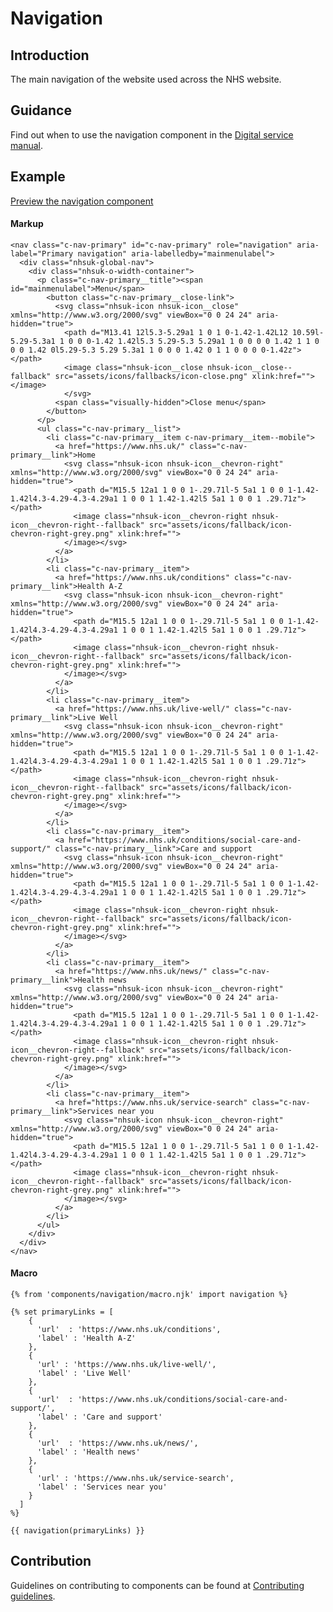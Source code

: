 # Navigation

## Introduction

The main navigation of the website used across the NHS website.

## Guidance

Find out when to use the navigation component in the [Digital service manual]().

## Example

[Preview the navigation component]()

#### Markup

    <nav class="c-nav-primary" id="c-nav-primary" role="navigation" aria-label="Primary navigation" aria-labelledby="mainmenulabel">
      <div class="nhsuk-global-nav">
        <div class="nhsuk-o-width-container">
          <p class="c-nav-primary__title"><span id="mainmenulabel">Menu</span>
            <button class="c-nav-primary__close-link">
              <svg class="nhsuk-icon nhsuk-icon__close" xmlns="http://www.w3.org/2000/svg" viewBox="0 0 24 24" aria-hidden="true">
                <path d="M13.41 12l5.3-5.29a1 1 0 1 0-1.42-1.42L12 10.59l-5.29-5.3a1 1 0 0 0-1.42 1.42l5.3 5.29-5.3 5.29a1 1 0 0 0 0 1.42 1 1 0 0 0 1.42 0l5.29-5.3 5.29 5.3a1 1 0 0 0 1.42 0 1 1 0 0 0 0-1.42z"></path>
                <image class="nhsuk-icon__close nhsuk-icon__close--fallback" src="assets/icons/fallbacks/icon-close.png" xlink:href=""></image>
                </svg>
              <span class="visually-hidden">Close menu</span>
            </button>
          </p>
          <ul class="c-nav-primary__list">
            <li class="c-nav-primary__item c-nav-primary__item--mobile">
              <a href="https://www.nhs.uk/" class="c-nav-primary__link">Home
                <svg class="nhsuk-icon nhsuk-icon__chevron-right" xmlns="http://www.w3.org/2000/svg" viewBox="0 0 24 24" aria-hidden="true">
                  <path d="M15.5 12a1 1 0 0 1-.29.71l-5 5a1 1 0 0 1-1.42-1.42l4.3-4.29-4.3-4.29a1 1 0 0 1 1.42-1.42l5 5a1 1 0 0 1 .29.71z"></path>
                  <image class="nhsuk-icon__chevron-right nhsuk-icon__chevron-right--fallback" src="assets/icons/fallback/icon-chevron-right-grey.png" xlink:href="">
                </image></svg>
              </a>
            </li>
            <li class="c-nav-primary__item">
              <a href="https://www.nhs.uk/conditions" class="c-nav-primary__link">Health A-Z
                <svg class="nhsuk-icon nhsuk-icon__chevron-right" xmlns="http://www.w3.org/2000/svg" viewBox="0 0 24 24" aria-hidden="true">
                  <path d="M15.5 12a1 1 0 0 1-.29.71l-5 5a1 1 0 0 1-1.42-1.42l4.3-4.29-4.3-4.29a1 1 0 0 1 1.42-1.42l5 5a1 1 0 0 1 .29.71z"></path>
                  <image class="nhsuk-icon__chevron-right nhsuk-icon__chevron-right--fallback" src="assets/icons/fallback/icon-chevron-right-grey.png" xlink:href="">
                </image></svg>
              </a>
            </li>
            <li class="c-nav-primary__item">
              <a href="https://www.nhs.uk/live-well/" class="c-nav-primary__link">Live Well
                <svg class="nhsuk-icon nhsuk-icon__chevron-right" xmlns="http://www.w3.org/2000/svg" viewBox="0 0 24 24" aria-hidden="true">
                  <path d="M15.5 12a1 1 0 0 1-.29.71l-5 5a1 1 0 0 1-1.42-1.42l4.3-4.29-4.3-4.29a1 1 0 0 1 1.42-1.42l5 5a1 1 0 0 1 .29.71z"></path>
                  <image class="nhsuk-icon__chevron-right nhsuk-icon__chevron-right--fallback" src="assets/icons/fallback/icon-chevron-right-grey.png" xlink:href="">
                </image></svg>
              </a>
            </li>
            <li class="c-nav-primary__item">
              <a href="https://www.nhs.uk/conditions/social-care-and-support/" class="c-nav-primary__link">Care and support
                <svg class="nhsuk-icon nhsuk-icon__chevron-right" xmlns="http://www.w3.org/2000/svg" viewBox="0 0 24 24" aria-hidden="true">
                  <path d="M15.5 12a1 1 0 0 1-.29.71l-5 5a1 1 0 0 1-1.42-1.42l4.3-4.29-4.3-4.29a1 1 0 0 1 1.42-1.42l5 5a1 1 0 0 1 .29.71z"></path>
                  <image class="nhsuk-icon__chevron-right nhsuk-icon__chevron-right--fallback" src="assets/icons/fallback/icon-chevron-right-grey.png" xlink:href="">
                </image></svg>
              </a>
            </li>
            <li class="c-nav-primary__item">
              <a href="https://www.nhs.uk/news/" class="c-nav-primary__link">Health news
                <svg class="nhsuk-icon nhsuk-icon__chevron-right" xmlns="http://www.w3.org/2000/svg" viewBox="0 0 24 24" aria-hidden="true">
                  <path d="M15.5 12a1 1 0 0 1-.29.71l-5 5a1 1 0 0 1-1.42-1.42l4.3-4.29-4.3-4.29a1 1 0 0 1 1.42-1.42l5 5a1 1 0 0 1 .29.71z"></path>
                  <image class="nhsuk-icon__chevron-right nhsuk-icon__chevron-right--fallback" src="assets/icons/fallback/icon-chevron-right-grey.png" xlink:href="">
                </image></svg>
              </a>
            </li>
            <li class="c-nav-primary__item">
              <a href="https://www.nhs.uk/service-search" class="c-nav-primary__link">Services near you
                <svg class="nhsuk-icon nhsuk-icon__chevron-right" xmlns="http://www.w3.org/2000/svg" viewBox="0 0 24 24" aria-hidden="true">
                  <path d="M15.5 12a1 1 0 0 1-.29.71l-5 5a1 1 0 0 1-1.42-1.42l4.3-4.29-4.3-4.29a1 1 0 0 1 1.42-1.42l5 5a1 1 0 0 1 .29.71z"></path>
                  <image class="nhsuk-icon__chevron-right nhsuk-icon__chevron-right--fallback" src="assets/icons/fallback/icon-chevron-right-grey.png" xlink:href="">
                </image></svg>
              </a>
            </li>
          </ul>
        </div>
      </div>
    </nav>

#### Macro

    {% from 'components/navigation/macro.njk' import navigation %}

    {% set primaryLinks = [
        {
          'url'  : 'https://www.nhs.uk/conditions',
          'label' : 'Health A-Z'
        },
        {
          'url' : 'https://www.nhs.uk/live-well/',
          'label' : 'Live Well'        
        },
        {
          'url'  : 'https://www.nhs.uk/conditions/social-care-and-support/',
          'label' : 'Care and support'    
        },
        {
          'url'  : 'https://www.nhs.uk/news/',
          'label' : 'Health news'    
        },
        {
          'url' : 'https://www.nhs.uk/service-search',
          'label' : 'Services near you'
        }
      ]
    %}

    {{ navigation(primaryLinks) }}

## Contribution

Guidelines on contributing to components can be found at [Contributing guidelines]().
